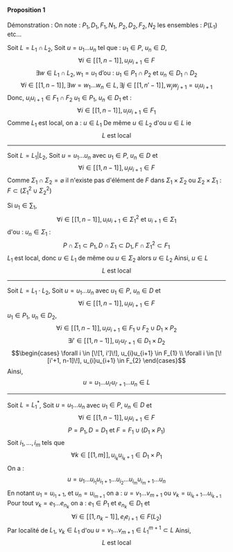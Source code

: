 #### Proposition 1
Démonstration : 
On note : $P_{1}, D_{1}, F_{1}, N_{1}$, $P_{2}, D_{2}, F_{2}, N_{2}$ les ensembles : $P(L_{1})$ etc...

Soit $L = L_{1} \cap L_{2}$, 
Soit $u =u_{1}\dots u_{n}$ tel que : $u_{1} \in P$, $u_{n} \in D$,
$$\forall i \in [\![1, n-1]\!], u_{i}u_{i+1} \in F$$
$$\exists w \in L_{1} \cap L_{2}, w_{1} = u_{1} \text{ d'ou : } u_{1} \in P_{1} \cap P_{2} \text{ et } u_{n} \in D_{1} \cap D_{2}$$
$$\forall i \in [\![1, n-1]\!], \exists w = w_{1}\dots w_{n} \in L, \exists j \in [\![1, n'-1]\!] ,w_{j}w_{j+1} = u_{i}u_{i+1}$$
Donc, $u_{i}u_{i+1} \in F_{1} \cap F_{2}$ $u_{1} \in P_{1}$, $u_{n} \in D_{1}$ et : 
$$\forall i \in [\![1, n-1]\!], u_{i}u_{i+1} \in F_{1}$$
Comme $L_{1}$ est local, on a : $u \in L_{1}$
De même $u \in L_{2}$ d'ou $u \in L$ ie 
$$L \text{ est local}$$

___
Soit $L = L_{1} | L_{2}$, 
Soit $u = u_{1}\dots u_{n}$ avec $u_{1} \in P$, $u_{n} \in D$ et 
$$\forall i \in [\![1, n-1]\!], u_{i}u_{i+1} \in F$$
Comme $\Sigma_{1}\cap \Sigma_{2} = \varnothing$ il n'existe pas d'élément de $F$ dans $\Sigma_{1} \times \Sigma_{2}$ ou $\Sigma_{2} \times \Sigma_{1}$ : $F \subset (\Sigma_{1}^{2} \cup \Sigma_{2}^{2})$

Si $u_{1} \in \sum_{1}$, 
$$\forall i \in [\![1, n-1]\!], u_{i}u_{i+1} \in \Sigma_{1}^{2} \text{ et } u_{i+1} \in \Sigma_{1}$$
d'ou : 
$u_{n} \in \Sigma_{1}$ : 
$$P \cap \Sigma_{1}\subset P_{1}, D \cap \Sigma_{1} \subset D_{1}, F \cap \Sigma_{1}^{2} \subset F_{1}$$
$L_{1}$ est local, donc $u \in L_{1}$ de même ou $u \in \Sigma_{2}$ alors $u \in L_{2}$
Ainsi, $u \in L$ 
$$L\text{ est local}$$

___
Soit $L = L_{1} \cdot L_{2}$, 
Soit $u = u_{1}\dots u_{n}$ avec $u_{1} \in P$, $u_{n} \in D$ et 
$$\forall i \in [\![1, n-1]\!], u_{i}u_{i+1} \in F$$
$u_{1} \in P_{1}$, $u_{n} \in D_{2}$, 
$$\forall i \in [\![1, n-1]\!], u_{i}u_{i+1} \in F_{1}\cup F_{2} \cup D_{1}\times P_{2}$$
$$\exists i' \in [\![1, n-1]\!], u_{i'}u_{i'+1} \in D_{1}\times D_{2}$$
$$\begin{cases}
\forall i \in [\![1, i']\!], u_{i}u_{i+1} \in F_{1} \\
\forall i \in [\![i'+1, n-1]\!], u_{i}u_{i+1} \in F_{2}
\end{cases}$$
Ainsi,
$$u = u_{1}\dots u_{i'}u_{i'+1}\dots u_{n} \in L$$
___
Soit $L = L_{1}^{*}$, 
Soit $u = u_{1}\dots u_{n}$ avec $u_{1} \in P$, $u_{n} \in D$ et 
$$\forall i \in [\![1, n-1]\!], u_{i}u_{i+1} \in F$$
$$P = P_{1}, D = D_{1} \text{ et } F = F_{1} \cup (D_{1} \times P_{1})$$
Soit $i_{1}, \dots, i_{m}$ tels que
$$\forall k \in [\![1, m]\!], u_{i_{k}}u_{i_{k}+1} \in D_{1} \times P_{1}$$
On a : 
$$u = u_{1}\dots u_{i_{1}}u_{i_{1}+1}\dots u_{i_{2}}\dots u_{i_{m}}u_{i_{m}+1}\dots u_{n}$$
En notant $u_{1} = u_{i_{1}+1}$, et $u_{n} = u_{i_{m+1}}$ 
on a : $u = v_{1}\dots v_{m+1}$ ou $v_{k} = u_{i_{k}+1}\dots u_{i_{k+1}}$
Pour tout $v_{k} = e_{1}\dots e_{n_{k}}$ on a : $e_{1} \in P_{1}$ et $e_{n_{k}} \in D_{1}$
et 
$$\forall i \in [\![1, n_{k}-1]\!], e_{i}e_{i+1} \in F(L_{2})$$
Par localité de $L_{1}$, $v_{k} \in L_{1}$ d'ou $u = v_{1}\dots v_{m+1} \in L_{1}^{m+1} \subset L$
Ainsi, 
$$L \text{ est local}$$
